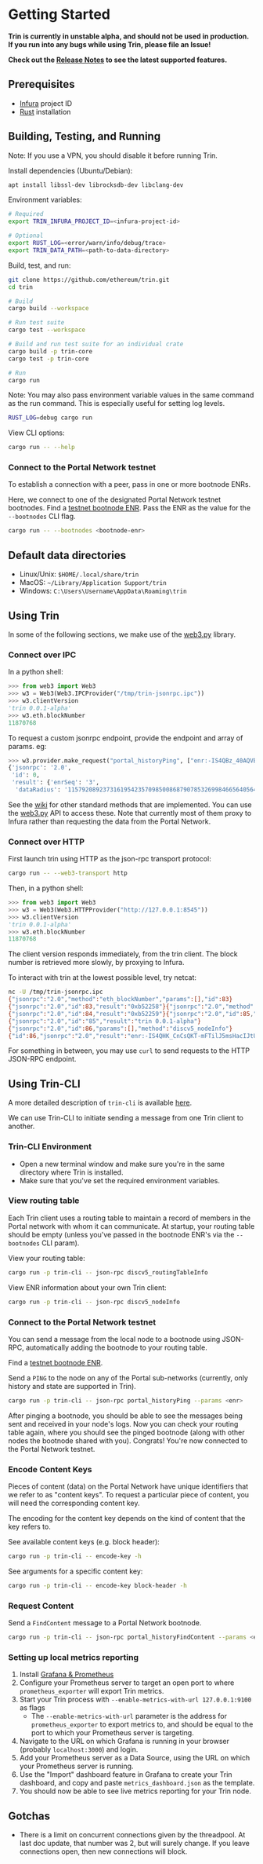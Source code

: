 # Getting Started

**Trin is currently in unstable alpha, and should not be used in production. If you run into any bugs while using Trin, please file an Issue!**

**Check out the [Release Notes](/docs/release_notes.md) to see the latest supported features.**

## Prerequisites
- [Infura](https://infura.io/) project ID
- [Rust](https://www.rust-lang.org/) installation

## Building, Testing, and Running

Note: If you use a VPN, you should disable it before running Trin.

Install dependencies (Ubuntu/Debian):

```sh
apt install libssl-dev librocksdb-dev libclang-dev 
```

Environment variables:

```sh
# Required 
export TRIN_INFURA_PROJECT_ID=<infura-project-id>

# Optional 
export RUST_LOG=<error/warn/info/debug/trace>
export TRIN_DATA_PATH=<path-to-data-directory>
```

Build, test, and run:

```sh
git clone https://github.com/ethereum/trin.git
cd trin

# Build
cargo build --workspace

# Run test suite
cargo test --workspace

# Build and run test suite for an individual crate
cargo build -p trin-core
cargo test -p trin-core

# Run
cargo run
```

Note: You may also pass environment variable values in the same command as the run command. This is especially useful for setting log levels.

```sh
RUST_LOG=debug cargo run 
```

View CLI options:

```sh
cargo run -- --help
```

### Connect to the Portal Network testnet

To establish a connection with a peer, pass in one or more bootnode ENRs.

Here, we connect to one of the designated Portal Network testnet bootnodes. Find a [testnet bootnode ENR](https://github.com/ethereum/portal-network-specs/blob/master/testnet.md). 
Pass the ENR as the value for the `--bootnodes` CLI flag.

```sh
cargo run -- --bootnodes <bootnode-enr> 
```

## Default data directories

- Linux/Unix: `$HOME/.local/share/trin`
- MacOS: `~/Library/Application Support/trin`
- Windows: `C:\Users\Username\AppData\Roaming\trin`

## Using Trin

In some of the following sections, we make use of the [web3.py](https://github.com/ethereum/web3.py/) library.

### Connect over IPC

In a python shell:

```py
>>> from web3 import Web3
>>> w3 = Web3(Web3.IPCProvider("/tmp/trin-jsonrpc.ipc"))
>>> w3.clientVersion
'trin 0.0.1-alpha'
>>> w3.eth.blockNumber
11870768
```

To request a custom jsonrpc endpoint, provide the endpoint and array of params. eg:
```py
>>> w3.provider.make_request("portal_historyPing", ["enr:-IS4QBz_40AQVBaqlhPIWFwVEphZqPKS3EPso1PwK01nwDMtMCcgK73FppW1C9V_BQRsvWV5QTbT1IYUR-zv8_cnIakDgmlkgnY0gmlwhKRc9_OJc2VjcDI1NmsxoQM-ccaM0TOFvYqC_RY_KhZNhEmWx8zdf6AQALhKyMVyboN1ZHCCE4w", "18446744073709551615"])
{'jsonrpc': '2.0',
 'id': 0,
 'result': {'enrSeq': '3',
  'dataRadius': '115792089237316195423570985008687907853269984665640564039457584007913129639935'}}
```

See the [wiki](https://eth.wiki/json-rpc/API#json-rpc-methods) for other standard methods that are implemented. You can use the [web3.py](https://web3py.readthedocs.io/en/stable/web3.eth.html#module-web3.eth) API to access these. Note that currently most of them proxy to Infura rather than requesting the data from the Portal Network.

### Connect over HTTP

First launch trin using HTTP as the json-rpc transport protocol:

```sh
cargo run -- --web3-transport http
```

Then, in a python shell:

```py
>>> from web3 import Web3
>>> w3 = Web3(Web3.HTTPProvider("http://127.0.0.1:8545"))
>>> w3.clientVersion
'trin 0.0.1-alpha'
>>> w3.eth.blockNumber
11870768
```

The client version responds immediately, from the trin client. The block number is retrieved more slowly, by proxying to Infura.

To interact with trin at the lowest possible level, try netcat:

```sh
nc -U /tmp/trin-jsonrpc.ipc
{"jsonrpc":"2.0","method":"eth_blockNumber","params":[],"id":83}
{"jsonrpc":"2.0","id":83,"result":"0xb52258"}{"jsonrpc":"2.0","method":"eth_blockNumber","params":[],"id":84}
{"jsonrpc":"2.0","id":84,"result":"0xb52259"}{"jsonrpc":"2.0","id":85,"params":[],"method":"web3_clientVersion"}
{"jsonrpc":"2.0","id":"85","result":"trin 0.0.1-alpha"}
{"jsonrpc":"2.0","id":86,"params":[],"method":"discv5_nodeInfo"}
{"id":86,"jsonrpc":"2.0","result":"enr:-IS4QHK_CnCsQKT-mFTilJ5msHacIJtU91aYe8FhAd_K7G-ACO-FO2GPFOyM7kiphjXMwrNh8Y4mSbN3ufSdBQFzjikBgmlkgnY0gmlwhMCoAMKJc2VjcDI1NmsxoQNa58x56RRRcUeOegry5S4yQvLa6LKlDcbBPHL4H5Oy4oN1ZHCCIyg"}
```

For something in between, you may use `curl` to send requests to the HTTP JSON-RPC endpoint.

## Using Trin-CLI

A more detailed description of `trin-cli` is available [here](../trin-cli/README.md).

We can use Trin-CLI to initiate sending a message from one Trin client to another.

### Trin-CLI Environment

- Open a new terminal window and make sure you're in the same directory where Trin is installed.
- Make sure that you've set the required environment variables.

### View routing table

Each Trin client uses a routing table to maintain a record of members in the Portal network with whom it can communicate. At startup, your routing table should be empty (unless you've passed in the bootnode ENR's via the `--bootnodes` CLI param).

View your routing table:

```sh
cargo run -p trin-cli -- json-rpc discv5_routingTableInfo
```

View ENR information about your own Trin client:

```sh
cargo run -p trin-cli -- json-rpc discv5_nodeInfo
```

### Connect to the Portal Network testnet

You can send a message from the local node to a bootnode using JSON-RPC, automatically adding the bootnode to your routing table.

Find a [testnet bootnode ENR](https://github.com/ethereum/portal-network-specs/blob/master/testnet.md). 

Send a `PING` to the node on any of the Portal sub-networks (currently, only history and state are supported in Trin).

```sh
cargo run -p trin-cli -- json-rpc portal_historyPing --params <enr> 
```

After pinging a bootnode, you should be able to see the messages being sent and received in your node's logs. Now you can check your routing table again, where you should see the pinged bootnode (along with other nodes the bootnode shared with you). Congrats! You're now connected to the Portal Network testnet.

### Encode Content Keys

Pieces of content (data) on the Portal Network have unique identifiers that we refer to as "content keys". To request a particular piece of content, you will need the corresponding content key.

The encoding for the content key depends on the kind of content that the key refers to.

See available content keys (e.g. block header):

```sh
cargo run -p trin-cli -- encode-key -h 
```

See arguments for a specific content key:

```sh
cargo run -p trin-cli -- encode-key block-header -h
```

### Request Content

Send a `FindContent` message to a Portal Network bootnode.

```sh
cargo run -p trin-cli -- json-rpc portal_historyFindContent --params <enr>,<content-key>
```

### Setting up local metrics reporting

1. Install [Grafana & Prometheus](https://grafana.com/docs/grafana/latest/getting-started/getting-started-prometheus/)
2. Configure your Prometheus server to target an open port to where `prometheus_exporter` will export Trin metrics.
3. Start your Trin process with `--enable-metrics-with-url 127.0.0.1:9100` as flags
	- The `--enable-metrics-with-url` parameter is the address for `prometheus_exporter` to export metrics to, and should be equal to the port to which your Prometheus server is targeting.
4. Navigate to the URL on which Grafana is running in your browser (probably `localhost:3000`) and login.
5. Add your Prometheus server as a Data Source, using the URL on which your Prometheus server is running.
6. Use the "Import" dashboard feature in Grafana to create your Trin dashboard, and copy and paste `metrics_dashboard.json` as the template.
7. You should now be able to see live metrics reporting for your Trin node.

## Gotchas

- There is a limit on concurrent connections given by the threadpool. At last
  doc update, that number was 2, but will surely change. If you leave
  connections open, then new connections will block.
